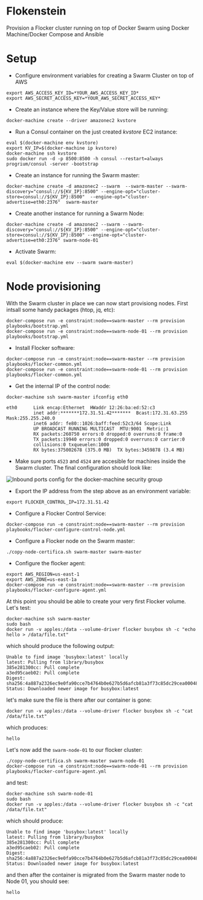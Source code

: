# Flokenstein

Provision a Flocker cluster running on top of Docker Swarm using Docker Machine/Docker Compose and Ansible

# Setup

- Configure environment variables for creating a Swarm Cluster on top of AWS

```
export AWS_ACCESS_KEY_ID=*YOUR_AWS_ACCESS_KEY_ID*
export AWS_SECRET_ACCESS_KEY=*YOUR_AWS_SECRET_ACCESS_KEY*
```

- Create an instance where the Key/Value store will be running:
    
```
docker-machine create --driver amazonec2 kvstore
```

- Run a Consul container on the just created *kvstore* EC2 instance:

```
eval $(docker-machine env kvstore)
export KV_IP=$(docker-machine ip kvstore)
docker-machine ssh kvstore
sudo docker run -d -p 8500:8500 -h consul --restart=always progrium/consul -server -bootstrap
```

- Create an instance for running the Swarm master:

```
docker-machine create -d amazonec2 --swarm  --swarm-master --swarm-discovery="consul://${KV_IP}:8500" --engine-opt="cluster-store=consul://${KV_IP}:8500"  --engine-opt="cluster-advertise=eth0:2376"  swarm-master
```


- Create another instance for running a Swarm Node:

```
docker-machine create -d amazonec2 --swarm --swarm-discovery="consul://${KV_IP}:8500" --engine-opt="cluster-store=consul://${KV_IP}:8500" --engine-opt="cluster-advertise=eth0:2376" swarm-node-01
```

- Activate Swarm:

```
eval $(docker-machine env --swarm swarm-master)
```

# Node provisioning

With the Swarm cluster in place we can now start provisiong nodes. First intsall some handy packages (htop, jq, etc):

```
docker-compose run -e constraint:node==swarm-master --rm provision playbooks/bootstrap.yml
docker-compose run -e constraint:node==swarm-node-01 --rm provision playbooks/bootstrap.yml
```

- Install Flocker software:


```
docker-compose run -e constraint:node==swarm-master --rm provision playbooks/flocker-common.yml
docker-compose run -e constraint:node==swarm-node-01 --rm provision playbooks/flocker-common.yml
```

- Get the internal IP of the control node:

```
docker-machine ssh swarm-master ifconfig eth0

eth0      Link encap:Ethernet  HWaddr 12:26:ba:ed:52:c3
          inet addr:*******172.31.51.42*******  Bcast:172.31.63.255  Mask:255.255.240.0
          inet6 addr: fe80::1026:baff:feed:52c3/64 Scope:Link
          UP BROADCAST RUNNING MULTICAST  MTU:9001  Metric:1
          RX packets:260750 errors:0 dropped:0 overruns:0 frame:0
          TX packets:19940 errors:0 dropped:0 overruns:0 carrier:0
          collisions:0 txqueuelen:1000
          RX bytes:375002678 (375.0 MB)  TX bytes:3459878 (3.4 MB)

```

- Make sure ports ```4523``` and ```4524``` are accesible for machines inside the Swarm cluster. The final configuration should look like:

![Inbound ports config for the docker-machine security group](https://raw.githubusercontent.com/yoanisgil/flokenstein/master/aws-security-group-config.png)


- Export the IP address from the step above as an environment variable:

```
export FLOCKER_CONTROL_IP=172.31.51.42
```


- Configure a Flocker Control Service:

```
docker-compose run -e constraint:node==swarm-master --rm provision playbooks/flocker-configure-control-node.yml
```


- Configure a Flocker node on the Swarm master:

```
./copy-node-certifica.sh swarm-master swarm-master
```

- Configure the flocker agent:

```
export AWS_REGION=us-east-1
export AWS_ZONE=us-east-1a
docker-compose run -e constraint:node==swarm-master --rm provision playbooks/flocker-configure-agent.yml
```

At this point you should be able to create your very first Flocker volume. Let's test:

```
docker-machine ssh swarm-master
sudo bash
docker run -v apples:/data --volume-driver flocker busybox sh -c "echo hello > /data/file.txt"
```

which should produce the following output:

```
Unable to find image 'busybox:latest' locally
latest: Pulling from library/busybox
385e281300cc: Pull complete
a3ed95caeb02: Pull complete
Digest: sha256:4a887a2326ec9e0fa90cce7b4764b0e627b5d6afcb81a3f73c85dc29cea00048
Status: Downloaded newer image for busybox:latest
```

let's make sure the file is there after our container is gone:

```
docker run -v apples:/data --volume-driver flocker busybox sh -c "cat /data/file.txt"
```

which produces:

```
hello
```

Let's now add the ```swarm-node-01``` to our flocker cluster:

```
./copy-node-certifica.sh swarm-master swarm-node-01
docker-compose run -e constraint:node==swarm-node-01 --rm provision playbooks/flocker-configure-agent.yml
```

and test:

```
docker-machine ssh swarm-node-01
sudo bash
docker run -v apples:/data --volume-driver flocker busybox sh -c "cat /data/file.txt"
```

which should produce:

```
Unable to find image 'busybox:latest' locally
latest: Pulling from library/busybox
385e281300cc: Pull complete
a3ed95caeb02: Pull complete
Digest: sha256:4a887a2326ec9e0fa90cce7b4764b0e627b5d6afcb81a3f73c85dc29cea00048
Status: Downloaded newer image for busybox:latest
```

and then after the container is migrated from the Swarm master node to Node 01, you should see:

```
hello
```
